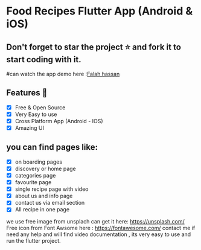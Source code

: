 # Food Recipes Flutter App (Android & iOS)
## Don't forget to star the project :star: and fork it to start coding with it.
#can watch the app demo here :[Falah hassan](https://linkedin.com/in/devfalah) 

## Features :dart:
* [x] Free & Open Source
* [x] Very Easy to use
* [x] Cross Platform App (Android - IOS)
* [x] Amazing UI 

## you can find pages like:
* [x] on boarding pages
* [x] discovery or home page
* [x] categories page
* [x] favourite page
* [x] single recipe page with video
* [x] about us and info page
* [x] contact us via email section
* [x] All recipe in one page

we use free image from unsplach can get it here: https://unsplash.com/ Free icon from Font Awsome here : https://fontawesome.com/ contact me if need any help and will find video documentation , its very easy to use and run the flutter project.













